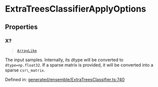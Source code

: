 # ExtraTreesClassifierApplyOptions

## Properties

### X?

> [`ArrayLike`](../types/ArrayLike.md)

The input samples. Internally, its dtype will be converted to `dtype=np.float32`. If a sparse matrix is provided, it will be converted into a sparse `csr\_matrix`.

Defined in:  [generated/ensemble/ExtraTreesClassifier.ts:740](https://github.com/transitive-bullshit/scikit-learn-ts/blob/b59c1ff/packages/sklearn/src/generated/ensemble/ExtraTreesClassifier.ts#L740)
